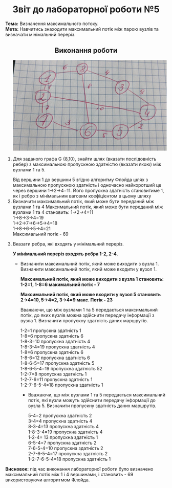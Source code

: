 <h1 align="center">Звіт до лабораторної роботи №5</h1>
<strong>Тема:</strong> Визначення максимального потоку. <br>
<strong>Мета:</strong> Навчитись знаходити максимальний потік між парою вузлів та визначати мінімальний переріз.

<h2 align="center">Виконання роботи</h2>
<ol>
<p align="center"><img src="https://github.com/OlhaBabii/Babii_TR31_TOTM2020/blob/master/LAB5/photo_2020-05-21_15-21-35.jpg"></p> 
 <li> Для заданого графа G {8,10}, знайти шлях (вказати послідовність ребер) з максимальною пропускною здатністю (вказати якою) між вузлами 1 та 5. 
  </p> 
Від вершини 1 до вершини 5 згідно алгоритму Флойда шлях з максимальною пропускною здатність і одночасно найкоротший це через вершини  1->2->4=11. Його пропускна здатність становитиме 1, як і ребро з мінімальним ваговим коефіцієнтом в цьому шляху

<li>  Визначити максимальний потік, який може бути переданий між вузлами 1 та 4
 Максимальний потік, який може бути переданий між вузлами 1 та 4 становить:
1->2->4=11<br>
1->8->3->4=19<br>
1->2->7->6->5->4=18<br>
1->8->6->5->4=21<br>
Максимальний потік - 69<br>
</p>  
<li> Вказати ребра, які входять у мінімальний переріз.
     <p><b> У мінімальний переріз входять ребра 1-2, 2-4. </b></p>
  <ul>
<li> Визначити максимальний потік, який може виходити з вузла 1. Визначити максимальний потік, який може входити у вузол 1.
     <p><b> Максимальний потік, який може виходити з вузла 1 становить: 1-2=1, 1-8=6 макимальний потік - 7</b></p>
     <p><b> Максимальний потік, який може входити у вузол 5 становить 2->4=10, 5->4=2, 3->4=9 макс. Потік - 23</b></p>
<p> Вважаючи, що між вузлами 1 та 5 передається максимальний потік, до яких вузлів можна здійснити передачу інформації з вузла 1. Визначити пропускну здатність даних маршрутів.<br>
<p>1-2=1 пропускна здатність 1<br>
1-8=6 пропускна здатність 6<br>
1-8-3=10 пропускна здатність 4<br>
1-8-3-4=19 пропускна здатність 4<br>
1-8=6 пропускна здатність 6<br>
1-8-6=12 пропускна здатність 6<br>
1-8-6-5=17 пропускна здатність 5<br>
1-8-6-5-4=19 пропускна здатність 52<br>
1-2-7=8 пропускна здатність 1<br>
1-2-7-6=11 пропускна здатність 1<br>
1-2-7-6-5-4=18 пропускна здатність 1<br>
 <ul>
  <li>  Вважаючи, що між вузлами 1 та 5 передається максимальний потік, які вузли можуть здійснити передачу інформації до вузла 5. Визначити пропускну здатність даних маршрутів.
    <p>5-4=2 пропускна здатність 2<br>
 3-4=4 пропускна здатність 4<br>
8-3-4=13 пропускна здатність 4<br>
1-8-3-4=19 пропускна здатність 4<br>
1-2-4= 13 пропускна здатність 1<br>
6-5-4=7 пропускна здатність 2<br>
7-6-5-4=10 пропускна здатність 2<br>
2-7-6-5-4=17 пропускна здатність 2<br>
1-2-7-6-5-4=18 пропускна здатність 1<br>
  </li>
      </ul>
 </li>
</ol>  
<strong>Висновок:</strong> під час виконання лабораторної роботи було визначено максимальний потік між 1 і 4 вершинами, і становить - 69 використовуючи алгоритмом Флойда.
 

